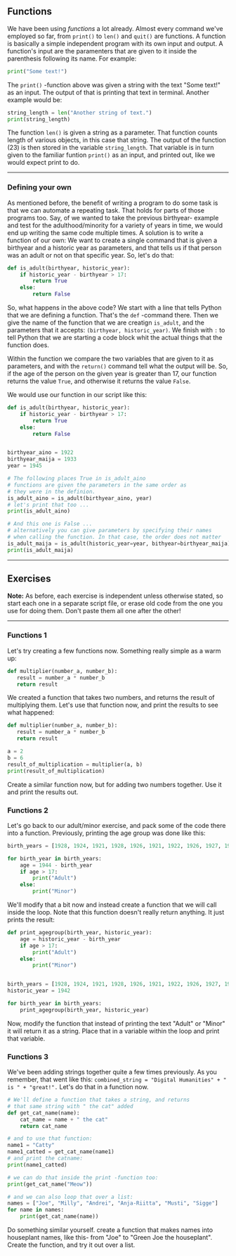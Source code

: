 ## Functions

We have been using _functions_ a lot already. Almost every command we've employed so far, from `print()` to `len()` and `quit()` are functions. A function is basically a simple independent program with its own input and output. A function's input are the paramenters that are given to it inside the parenthesis following its name. For example:

```python
print("Some text!")  
```

The `print()` -function above was given a string with the text "Some text!" as an input. The output of that is printing that text in terminal. Another example would be:

```python
string_length = len("Another string of text.")
print(string_length)
```

The function `len()` is given a string as a parameter. That function counts
length of various objects, in this case that string. The output of the function (23) is then stored in the variable `string_length`. That variable is in turn given to the familiar funtion `print()` as an input, and printed out, like we would expect print to do.

---

### Defining your own

As mentioned before, the benefit of writing a program to do some task is that we can automate a repeating task. That holds for parts of those programs too. Say, of we wanted to take the previous birthyear- example and test for the adulthood/minority for a variety of years in time, we would end up writing the same code multiple times. A solution is to write a function of our own: We want to create a single command that is given a birthyear and a historic year as parameters, and that tells us if that person was an adult or not on that specific year. So, let's do that:

```python
def is_adult(birthyear, historic_year):
    if historic_year - birthyear > 17:
        return True
    else:
        return False 
```

So, what happens in the above code? We start with a line that tells Python that we are defining a function. That's the `def` -command there. Then we give the name of the function that we are creatign `is_adult`, and the parameters that it accepts: `(birthyear, historic_year)`. We finish with `:` to tell Python that we are starting a code block whit the actual things that the function does.

Within the function we compare the two variables that are given to it as parameters, and with the `return()` command tell what the output will be. So, if the age of the person on the given year is greater than 17, our function returns the value `True`, and otherwise it returns the value `False`.

We would use our function in our script like this:

```python
def is_adult(birthyear, historic_year):
    if historic_year - birthyear > 17:
        return True
    else:
        return False 


birthyear_aino = 1922
birthyear_maija = 1933
year = 1945

# The following places True in is_adult_aino 
# functions are given the parameters in the same order as
# they were in the definion.
is_adult_aino = is_adult(birthyear_aino, year)
# let's print that too ...
print(is_adult_aino)

# And this one is False ...
# alternatively you can give parameters by specifying their names
# when calling the function. In that case, the order does not matter
is_adult_maija = is_adult(historic_year=year, bithyear=birthyear_maija)
print(is_adult_maija)
```
---

## Exercises

**Note:** As before, each exercise is independent unless otherwise stated, so start each one in a separate script file, or erase old code from the one you use for doing them. Don't paste them all one after the other!

---

### Functions 1

Let's try creating a few functions now. Something really simple as a warm up:

```python
def multiplier(number_a, number_b):
   result = number_a * number_b
   return result
```

We created a function that takes two numbers, and returns the result of multiplying them. Let's use that function now, and print the results to see what happened:

```python
def multiplier(number_a, number_b):
   result = number_a * number_b
   return result

a = 2
b = 6
result_of_multiplication = multiplier(a, b)
print(result_of_multiplication)
```

Create a similar function now, but for adding two numbers together. Use it and print the results out. 

### Functions 2

Let's go back to our adult/minor exercise, and pack some of the code there into a function. Previously, printing the age group was done like this:

```python
birth_years = [1928, 1924, 1921, 1928, 1926, 1921, 1922, 1926, 1927, 1929]

for birth_year in birth_years:
    age = 1944 - birth_year
    if age > 17:
        print("Adult")
    else:
        print("Minor")

```

We'll modify that a bit now and instead create a function that we will call inside the loop. Note that this function doesn't really return anything. It just prints the result:

```python
def print_agegroup(birth_year, historic_year):
    age = historic_year - birth_year
    if age > 17:
        print("Adult")
    else:
        print("Minor")


birth_years = [1928, 1924, 1921, 1928, 1926, 1921, 1922, 1926, 1927, 1929]
historic_year = 1942

for birth_year in birth_years:
    print_agegroup(birth_year, historic_year)
```

Now, modify the function that instead of printing the text "Adult" or "Minor" it will return it as a string. Place that in a variable within the loop and print that variable.

### Functions 3

We've been adding strings together quite a few times previously. As you remember, that went like this: `combined_string = "Digital Humanities" + " is " + "great!".` Let's do that in a function now.

```python
# We'll define a function that takes a string, and returns
# that same string with " the cat" added 
def get_cat_name(name):
    cat_name = name + " the cat"
    return cat_name

# and to use that function:
name1 = "Catty"
name1_catted = get_cat_name(name1)
# and print the catname:
print(name1_catted)

# we can do that inside the print -function too:
print(get_cat_name("Meow"))

# and we can also loop that over a list:
names = ["Joe", "Milly", "Andrei", "Anja-Riitta", "Musti", "Sigge"]
for name in names:
    print(get_cat_name(name))
```

Do something similar yourself. create a function that makes names into houseplant names, like this- from "Joe" to "Green Joe the houseplant". Create the function, and try it out over a list.
